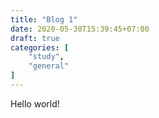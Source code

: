 ```yaml
---
title: "Blog 1"
date: 2020-05-30T15:39:45+07:00
draft: true
categories: [
    "study",
    "general"
]
---
```


Hello world!